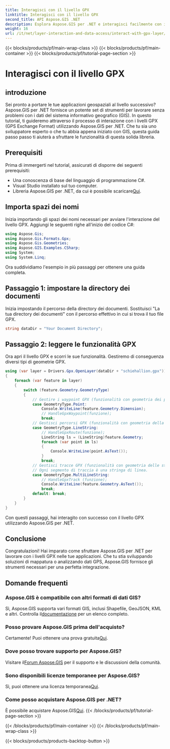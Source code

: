 ```yaml
---
title: Interagisci con il livello GPX
linktitle: Interagisci con il livello GPX
second_title: API Aspose.GIS .NET
description: Esplora Aspose.GIS per .NET e interagisci facilmente con i livelli GPX. Scarica la libreria, prova la versione di prova gratuita e migliora le tue applicazioni geospaziali!
weight: 16
url: /it/net/layer-interaction-and-data-access/interact-with-gpx-layer/
---
```


{{< blocks/products/pf/main-wrap-class >}}
{{< blocks/products/pf/main-container >}}
{{< blocks/products/pf/tutorial-page-section >}}

# Interagisci con il livello GPX

## introduzione
Sei pronto a portare le tue applicazioni geospaziali al livello successivo? Aspose.GIS per .NET fornisce un potente set di strumenti per lavorare senza problemi con i dati del sistema informativo geografico (GIS). In questo tutorial, ti guideremo attraverso il processo di interazione con i livelli GPX (GPS Exchange Format) utilizzando Aspose.GIS per .NET. Che tu sia uno sviluppatore esperto o che tu abbia appena iniziato con GIS, questa guida passo passo ti aiuterà a sfruttare le funzionalità di questa solida libreria.
## Prerequisiti
Prima di immergerti nel tutorial, assicurati di disporre dei seguenti prerequisiti:
- Una conoscenza di base del linguaggio di programmazione C#.
- Visual Studio installato sul tuo computer.
-  Libreria Aspose.GIS per .NET, da cui è possibile scaricare[Qui](https://releases.aspose.com/gis/net/).
## Importa spazi dei nomi
Inizia importando gli spazi dei nomi necessari per avviare l'interazione del livello GPX. Aggiungi le seguenti righe all'inizio del codice C#:
```csharp
using Aspose.Gis;
using Aspose.Gis.Formats.Gpx;
using Aspose.Gis.Geometries;
using Aspose.GIS.Examples.CSharp;
using System;
using System.Linq;
```
Ora suddividiamo l'esempio in più passaggi per ottenere una guida completa.
## Passaggio 1: impostare la directory dei documenti
Inizia impostando il percorso della directory dei documenti. Sostituisci "La tua directory dei documenti" con il percorso effettivo in cui si trova il tuo file GPX.
```csharp
string dataDir = "Your Document Directory";
```
## Passaggio 2: leggere le funzionalità GPX
Ora apri il livello GPX e scorri le sue funzionalità. Gestiremo di conseguenza diversi tipi di geometrie GPX.
```csharp
using (var layer = Drivers.Gpx.OpenLayer(dataDir + "schiehallion.gpx"))
{
    foreach (var feature in layer)
    {
        switch (feature.Geometry.GeometryType)
        {
            // Gestire i waypoint GPX (funzionalità con geometria dei punti).
            case GeometryType.Point:
                Console.WriteLine(feature.Geometry.Dimension);
                // HandleGpxWaypoint(funzione);
                break;
            // Gestisci percorsi GPX (funzionalità con geometria della corda di linea).
            case GeometryType.LineString:
                // HandleGpxRoute(funzione);
                LineString ls = (LineString)feature.Geometry;
                foreach (var point in ls)
                {
                    Console.WriteLine(point.AsText());
                }
                break;
            // Gestisci tracce GPX (funzionalità con geometria delle stringhe multilinea).
            // Ogni segmento di traccia è una stringa di linea.
            case GeometryType.MultiLineString:
                // HandleGpxTrack (funzione);
                Console.WriteLine(feature.Geometry.AsText());
                break;
            default: break;
        }
    }
}
```
Con questi passaggi, hai interagito con successo con il livello GPX utilizzando Aspose.GIS per .NET.
## Conclusione
Congratulazioni! Hai imparato come sfruttare Aspose.GIS per .NET per lavorare con i livelli GPX nelle tue applicazioni. Che tu stia sviluppando soluzioni di mappatura o analizzando dati GPS, Aspose.GIS fornisce gli strumenti necessari per una perfetta integrazione.
## Domande frequenti
### Aspose.GIS è compatibile con altri formati di dati GIS?
 Sì, Aspose.GIS supporta vari formati GIS, inclusi Shapefile, GeoJSON, KML e altri. Controlla il[documentazione](https://reference.aspose.com/gis/net/) per un elenco completo.
### Posso provare Aspose.GIS prima dell'acquisto?
 Certamente! Puoi ottenere una prova gratuita[Qui](https://releases.aspose.com/).
### Dove posso trovare supporto per Aspose.GIS?
 Visitare il[Forum Aspose.GIS](https://forum.aspose.com/c/gis/33) per il supporto e le discussioni della comunità.
### Sono disponibili licenze temporanee per Aspose.GIS?
 Sì, puoi ottenere una licenza temporanea[Qui](https://purchase.aspose.com/temporary-license/).
### Come posso acquistare Aspose.GIS per .NET?
 È possibile acquistare Aspose.GIS[Qui](https://purchase.aspose.com/buy).
{{< /blocks/products/pf/tutorial-page-section >}}

{{< /blocks/products/pf/main-container >}}
{{< /blocks/products/pf/main-wrap-class >}}

{{< blocks/products/products-backtop-button >}}
